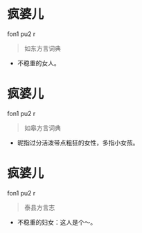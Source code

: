 # 疯婆儿
fon1 pu2 r
> 如东方言词典
- 不稳重的女人。

# 疯婆儿
fon1 pu2 r
> 如皋方言词典
- 昵指过分活泼带点粗狂的女性，多指小女孩。

# 疯婆儿
fon1 pu2 r
> 泰县方言志
- 不稳重的妇女：这人是个～。

